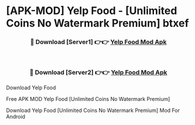 # [APK-MOD] Yelp  Food - [Unlimited Coins No Watermark Premium] btxef



<div align="center">
<h3>🔴 Download [Server1] 👉👉 <a href="https://momento.my/?title=Yelp__Food">Yelp  Food Mod Apk</a></h3><br>

<h3>🔴 Download [Server2] 👉👉 <a href="https://momento.my/?title=Yelp__Food">Yelp  Food Mod Apk</a></h3>
</div>



Download Yelp  Food 

Free APK MOD Yelp  Food [Unlimited Coins No Watermark Premium]

Download Yelp  Food [Unlimited Coins No Watermark Premium] Mod For Android
